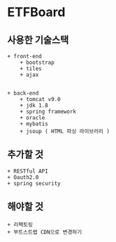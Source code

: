 # ETFBoard

## 사용한 기술스택
	+ front-end
		+ bootstrap
		+ tiles
		+ ajax


	+ back-end
		+ tomcat v9.0
		+ jdk 1.8
		+ spring framework
		+ oracle
		+ mybatis
		+ jsoup ( HTML 파싱 라이브러리 )

## 추가할 것
	+ RESTful API
	+ Oauth2.0
	+ spring security

## 해야할 것
	+ 리팩토링
	+ 부트스트랩 CDN으로 변경하기